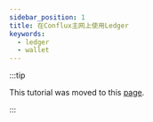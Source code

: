 ```yaml
---
sidebar_position: 1
title: 在Conflux主网上使用Ledger
keywords:
  - ledger
  - wallet
---
```


:::tip

This tutorial was moved to this [page](../../../../docs/general/tutorials/wallets/ledger).

:::